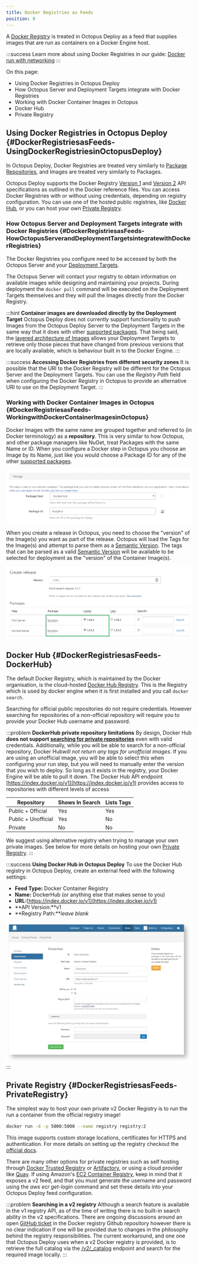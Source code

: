 ```yaml
---
title: Docker Registries as Feeds
position: 0
---
```



A [Docker Registry](https://docs.docker.com/registry/) is treated in Octopus Deploy as a feed that supplies images that are run as containers on a Docker Engine host.

:::success
Learn more about using Docker Registries in our guide: [Docker run with networking](/docs/guides/docker/docker-run-with-networking.md)
:::


On this page:


- Using Docker Registries in Octopus Deploy
 - How Octopus Server and Deployment Targets integrate with Docker Registries
 - Working with Docker Container Images in Octopus
- Docker Hub
- Private Registry

## Using Docker Registries in Octopus Deploy {#DockerRegistriesasFeeds-UsingDockerRegistriesinOctopusDeploy}


In Octopus Deploy, Docker Registries are treated very similarly to [Package Repositories](/docs/packaging-applications/package-repositories/index.md), and Images are treated very similarly to Packages.


Octopus Deploy supports the Docker Registry [Version 1](https://docs.docker.com/v1.6/reference/api/registry_api/) and [Version 2](https://docs.docker.com/registry/spec/api/) API specifications as outlined in the Docker reference files. You can access Docker Registries with or without using credentials, depending on registry configuration. You can use one of the hosted public registries, like [Docker Hub](https://hub.docker.com/), or you can host your own [Private Registry](/docs/deploying-applications/docker-containers/docker-registries-as-feeds.md).

### How Octopus Server and Deployment Targets integrate with Docker Registries {#DockerRegistriesasFeeds-HowOctopusServerandDeploymentTargetsintegratewithDockerRegistries}


The Docker Registries you configure need to be accessed by both the Octopus Server and your [Deployment Targets](/docs/deployment-targets/index.md).


The Octopus Server will contact your registry to obtain information on available images while designing and maintaining your projects. During deployment the `docker pull` command will be executed on the Deployment Targets themselves and they will pull the Images directly from the Docker Registry.

:::hint
**Container images are downloaded directly by the Deployment Target**
Octopus Deploy does not currently support functionality to push Images from the Octopus Deploy Server to the Deployment Targets in the same way that it does with other [supported packages](/docs/packaging-applications/supported-packages.md). That being said, the [layered architecture of Images](https://docs.docker.com/engine/userguide/storagedriver/imagesandcontainers/) allows your Deployment Targets to retrieve only those pieces that have changed from previous versions that are locally available, which is behaviour built in to the Docker Engine.
:::

:::success
**Accessing Docker Registries from different security zones**
It is possible that the URI to the Docker Registry will be different for the Octopus Server and the Deployment Targets. You can use the *Registry Path* field when configuring the Docker Registry in Octopus to provide an alternative URI to use on the Deployment Target.
:::

### Working with Docker Container Images in Octopus {#DockerRegistriesasFeeds-WorkingwithDockerContainerImagesinOctopus}


Docker Images with the same name are grouped together and referred to (in Docker terminology) as a **repository**. This is very similar to how Octopus, and other package managers like NuGet, treat Packages with the same Name or ID. When you configure a Docker step in Octopus you choose an Image by its Name, just like you would choose a Package ID for any of the other [supported packages](/docs/packaging-applications/supported-packages.md).


![](/docs/images/5671031/5865827.png?effects=drop-shadow "width=500")


When you create a release in Octopus, you need to choose the "version" of the Image(s) you want as part of the release. Octopus will load the Tags for the Image(s) and attempt to parse them as a [Semantic Version](http://semver.org/). The tags that can be parsed as a valid [Semantic Version](http://semver.org/) will be available to be selected for deployment as the "version" of the Container Image(s).


![](/docs/images/5671031/5865828.png?effects=drop-shadow "width=500")




## Docker Hub {#DockerRegistriesasFeeds-DockerHub}


The default Docker Registry, which is maintained by the Docker organisation, is the cloud-hosted [Docker Hub Registry](https://hub.docker.com/). This is the Registry which is used by docker engine when it is first installed and you call `docker search`.


Searching for official public repositories do not require credentials. However searching for repositories of a non-official repository will require you to provide your Docker Hub username and password.

:::problem
**DockerHub private repository limitations**
By design, Docker Hub **does not support [searching for private repositories](https://docs.docker.com/docker-hub/#/explore-repositories)** even with valid credentials. Additionally, while you will be able to search for a non-official repository, Docker Hub*will not return any tags for unofficial images*. If you are using an unofficial image, you will be able to select this when configuring your run step, but you will need to manually enter the version that you wish to deploy. So long as it exists in the registry, your Docker Engine will be able to pull it down. 
The Docker Hub API endpoint [https://index.docker.io/v1](https://index.docker.io/v1) provides access to repositories with different levels of access

| Repository | Shows In Search | Lists Tags |
| --- | --- | --- |
| Public + Official  | Yes | Yes |
| Public + Unofficial | Yes | No |
| Private | No | No |


We suggest using alternative registry when trying to manage your own private images. See below for more details on hosting your own [Private Registry](/docs/deploying-applications/docker-containers/docker-registries-as-feeds.md).
:::

:::success
**Using Docker Hub in Octopus Deploy**
To use the Docker Hub registry in Octopus Deploy, create an external feed with the following settings:
- **Feed Type:** Docker Container Registry
- **Name:** DockerHub (or anything else that makes sense to you)
- **URL:**[https://index.docker.io/v1](https://index.docker.io/v1)
- **API Version:**v1
- **Registry Path:***leave blank*



*![](/docs/images/5671031/5865826.png "width=500")*
:::

## Private Registry {#DockerRegistriesasFeeds-PrivateRegistry}


The simplest way to host your own private v2 Docker Registry is to run the run a container from the official registry image!

```bash
docker run -d -p 5000:5000 --name registry registry:2
```


This image supports custom storage locations, certificates for HTTPS and authentication. For more details on setting up the registry checkout the [official docs](https://docs.docker.com/registry/deploying/).


There are many other options for private registries such as self hosting through [Docker Trusted Registry](https://docs.docker.com/docker-trusted-registry/) or [Artifactory](http://docs.octopusdeploy.com/www.jfrog.com/artifactory), or using a cloud provider like [Quay](https://quay.io/). If using Amazon's [EC2 Container Registry](https://aws.amazon.com/ecr/), keep in mind that it exposes a v2 feed, and that you must generate the username and password using the *aws ecr get-login* command and set these details into your Octopus Deploy feed configuration.

:::problem
**Searching in a v2 registry**
Although a search feature is available in the v1 registry API, as of the time of writing there is no built-in search ability in the v2 specifications. There are ongoing discussions around an open [GitHub ticket](https://github.com/docker/distribution/issues/206) in the Docker registry Github repository however there is no clear indication if one will be provided due to changes in the philosophy behind the registry responsibilities. The current workaround, and one one that Octopus Deploy uses when a v2 Docker registry is provided, is to retrieve the full catalog via the [/v2/\_catalog](https://docs.docker.com/registry/spec/api/#/listing-repositories) endpoint and search for the required image locally.
:::
